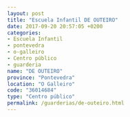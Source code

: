 ```yaml
---
layout: post
title: "Escuela Infantil DE OUTEIRO"
date: 2017-09-20 20:57:05 +0200
categories:
- Escuela Infantil
- pontevedra
- o-galleiro
- Centro público
- guarderia
name: "DE OUTEIRO"
province: "Pontevedra"
location: "O Galleiro"
code: "36014684"
type: "Centro público"
permalink: /guarderias/de-outeiro.html
---
```

